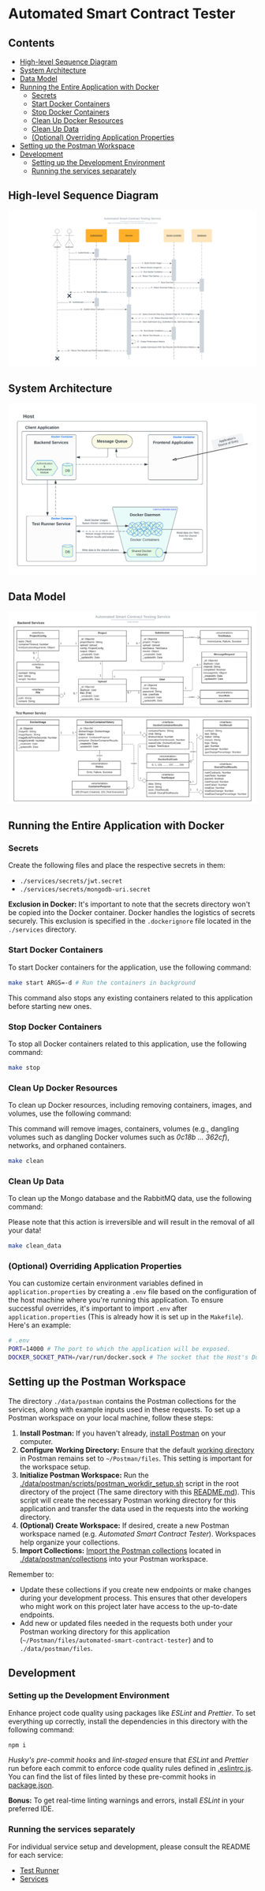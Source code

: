 # Automated Smart Contract Tester

## Contents

- [High-level Sequence Diagram](#high-level-sequence-diagram)
- [System Architecture](#system-architecture)
- [Data Model](#data-model)
- [Running the Entire Application with Docker](#running-the-entire-application-with-docker)
  - [Secrets](#secrets)
  - [Start Docker Containers](#start-docker-containers)
  - [Stop Docker Containers](#stop-docker-containers)
  - [Clean Up Docker Resources](#clean-up-docker-resources)
  - [Clean Up Data](#clean-up-data)
  - [(Optional) Overriding Application Properties](#optional-overriding-application-properties)
- [Setting up the Postman Workspace](#setting-up-the-postman-workspace)
- [Development](#development)
  - [Setting up the Development Environment](#setting-up-the-development-environment)
  - [Running the services separately](#running-the-services-separately)

## High-level Sequence Diagram

![high-level-sequence-diagram](data/img/Smart%20Contract%20Testing%20Service%20%7C%20High-level%20Sequence%20Diagram%20%7C%20Exercise%20Upload%20&%20Code%20Submission.png)

## System Architecture

![system-architecture](data/img/Smart%20Contract%20Testing%20Service%20%7C%20System%20Architecture.png)

## Data Model

![data-model](data/img/Smart%20Contract%20Testing%20Service%20%7C%20Data%20Model.png)

## Running the Entire Application with Docker

### Secrets

Create the following files and place the respective secrets in them:

- `./services/secrets/jwt.secret`
- `./services/secrets/mongodb-uri.secret`

**Exclusion in Docker:** It's important to note that the secrets directory won't be copied into the Docker container. Docker handles the logistics of secrets securely. This exclusion is specified in the `.dockerignore` file located in the `./services` directory.

### Start Docker Containers

To start Docker containers for the application, use the following command:

```bash
make start ARGS=-d # Run the containers in background
```

This command also stops any existing containers related to this application before starting new ones.

### Stop Docker Containers

To stop all Docker containers related to this application, use the following command:

```bash
make stop
```

### Clean Up Docker Resources

To clean up Docker resources, including removing containers, images, and volumes, use the following command:

This command will remove images, containers, volumes (e.g., dangling volumes such as dangling Docker volumes such as _0c18b ... 362cf_), networks, and orphaned containers.

```bash
make clean
```

### Clean Up Data

To clean up the Mongo database and the RabbitMQ data, use the following command:

Please note that this action is irreversible and will result in the removal of all your data!

```bash
make clean_data
```

### (Optional) Overriding Application Properties

You can customize certain environment variables defined in `application.properties` by creating a `.env` file based on the configuration of the host machine where you're running this application. To ensure successful overrides, it's important to import `.env` after `application.properties` (This is already how it is set up in the `Makefile`). Here's an example:

```bash
# .env
PORT=14000 # The port to which the application will be exposed.
DOCKER_SOCKET_PATH=/var/run/docker.sock # The socket that the Host's Docker Daemon runs on.
```

## Setting up the Postman Workspace

The directory `./data/postman` contains the Postman collections for the services, along with example inputs used in these requests. To set up a Postman workspace on your local machine, follow these steps:

1. **Install Postman:** If you haven't already, [install Postman](https://www.postman.com/downloads/) on your computer.
2. **Configure Working Directory:** Ensure that the default [working directory](https://learning.postman.com/docs/getting-started/installation/settings/#working-directory) in Postman remains set to `~/Postman/files`. This setting is important for the workspace setup.
3. **Initialize Postman Workspace:** Run the [./data/postman/scripts/postman_workdir_setup.sh](data/postman/scripts/postman_workdir_setup.sh) script in the root directory of the project (The same directory with this [README.md](./README.md)). This script will create the necessary Postman working directory for this application and transfer the data used in the requests into the working directory.
4. **(Optional) Create Workspace:** If desired, create a new Postman workspace named (e.g. _Automated Smart Contract Tester_). Workspaces help organize your collections.
5. **Import Collections:** [Import the Postman collections](https://learning.postman.com/docs/getting-started/importing-and-exporting/importing-data/) located in [./data/postman/collections](./data/postman/collections) into your Postman workspace.

Remember to:

- Update these collections if you create new endpoints or make changes during your development process. This ensures that other developers who might work on this project later have access to the up-to-date endpoints.
- Add new or updated files needed in the requests both under your Postman working directory for this application (`~/Postman/files/automated-smart-contract-tester`) and to `./data/postman/files`.

## Development

### Setting up the Development Environment

Enhance project code quality using packages like _ESLint_ and _Prettier_. To set everything up correctly, install the dependencies in this directory with the following command:

```bash
npm i
```

_Husky's pre-commit hooks_ and _lint-staged_ ensure that _ESLint_ and _Prettier_ run before each commit to enforce code quality rules defined in [.eslintrc.js](./.eslintrc.js). You can find the list of files linted by these pre-commit hooks in [package.json](./package.json).

**Bonus:** To get real-time linting warnings and errors, install _ESLint_ in your preferred IDE.

### Running the services separately

For individual service setup and development, please consult the README for each service:

- [Test Runner](./test-runner/README.md)
- [Services](./services/README.md)
